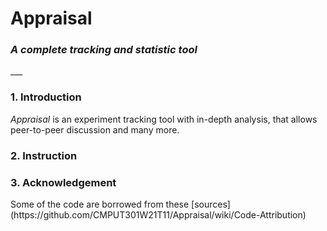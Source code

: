 <h1>Appraisal</h1>
<h3><i>A complete tracking and statistic tool</i></h3>
___

<h3>1. Introduction</h3>
<p>
    <i>Appraisal</i> is an experiment tracking tool with in-depth analysis, that allows peer-to-peer discussion
    and many more.
</p>

<h3>2. Instruction</h3>

<h3>3. Acknowledgement</h3>
Some of the code are borrowed from these [sources](https://github.com/CMPUT301W21T11/Appraisal/wiki/Code-Attribution)


